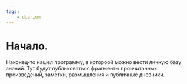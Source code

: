 ```yaml
---
tags: 
	- diarium
---
```

# Начало.

Наконец-то нашел программу, в котороой можно вести личную базу знаний.
Тут будут публиковаться фрагменты проичитанных произведений, заметки, размышления и публичные дневники.